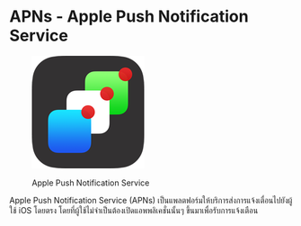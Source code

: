 # APNs - Apple Push Notification Service

<figure><img src="../../../.gitbook/assets/APNS.png" alt=""><figcaption><p>Apple Push Notification Service</p></figcaption></figure>

Apple Push Notification Service (APNs) เป็นแพลตฟอร์มให้บริการส่งการแจ้งเตื่อนไปยังผู้ใช้ iOS โดยตรง โดยที่ผู้ใช้ไม่จำเป็นต้องเปิดแอพพลิเคชั่นนั้นๆ ขึ้นมาเพื่อรับการแจ้งเตือน
